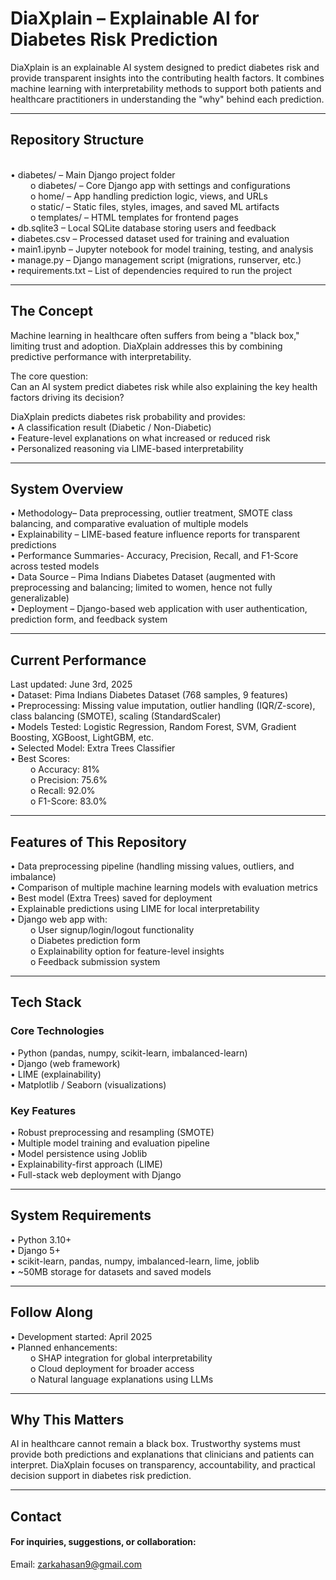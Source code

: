 # DiaXplain – Explainable AI for Diabetes Risk Prediction

DiaXplain is an explainable AI system designed to predict diabetes risk and provide transparent insights into the contributing health factors. It combines machine learning with interpretability methods to support both patients and healthcare practitioners in understanding the "why" behind each prediction.
________________________________________
## Repository Structure
<br>•	diabetes/ – Main Django project folder  
&emsp;&emsp; o	diabetes/ – Core Django app with settings and configurations  
&emsp;&emsp; o	home/ – App handling prediction logic, views, and URLs  
&emsp;&emsp; o	static/ – Static files, styles, images, and saved ML artifacts  
&emsp;&emsp; o	templates/ – HTML templates for frontend pages
<br>•	db.sqlite3 – Local SQLite database storing users and feedback  
•	diabetes.csv – Processed dataset used for training and evaluation  
•	main1.ipynb – Jupyter notebook for model training, testing, and analysis   
•	manage.py – Django management script (migrations, runserver, etc.)  
•	requirements.txt – List of dependencies required to run the project

____________________________________________________________________________________

## The Concept

Machine learning in healthcare often suffers from being a "black box," limiting trust and adoption. DiaXplain addresses this by combining predictive performance with interpretability. 

The core question:  
Can an AI system predict diabetes risk while also explaining the key health factors driving its decision?  

DiaXplain predicts diabetes risk probability and provides:   
•	A classification result (Diabetic / Non-Diabetic)  
•	Feature-level explanations on what increased or reduced risk  
•	Personalized reasoning via LIME-based interpretability  
________________________________________

## System Overview
•	Methodology– Data preprocessing, outlier treatment, SMOTE class balancing, and comparative evaluation of multiple models  
•	Explainability – LIME-based feature influence reports for transparent predictions  
•	Performance Summaries- Accuracy, Precision, Recall, and F1-Score across tested models  
•  Data Source – Pima Indians Diabetes Dataset (augmented with preprocessing and balancing; limited to women, hence not fully generalizable)  
•  Deployment – Django-based web application with user authentication, prediction form, and feedback system
________________________________________

## Current Performance

Last updated: June 3rd, 2025  
•	Dataset: Pima Indians Diabetes Dataset (768 samples, 9 features)  
•	Preprocessing: Missing value imputation, outlier handling (IQR/Z-score), class balancing (SMOTE), scaling (StandardScaler)  
•	Models Tested: Logistic Regression, Random Forest, SVM, Gradient Boosting, XGBoost, LightGBM, etc.  
•	Selected Model: Extra Trees Classifier  
•	Best Scores:  
&emsp;&emsp; o	Accuracy: 81%  
&emsp;&emsp; o	Precision: 75.6%  
&emsp;&emsp; o	Recall: 92.0%  
&emsp;&emsp; o	F1-Score: 83.0%
________________________________________

## Features of This Repository

•	Data preprocessing pipeline (handling missing values, outliers, and imbalance)  
•	Comparison of multiple machine learning models with evaluation metrics  
•	Best model (Extra Trees) saved for deployment  
•	Explainable predictions using LIME for local interpretability  
•	Django web app with:  
&emsp;&emsp; o	User signup/login/logout functionality  
&emsp;&emsp; o	Diabetes prediction form  
&emsp;&emsp; o	Explainability option for feature-level insights  
&emsp;&emsp; o	Feedback submission system
________________________________________

## Tech Stack

### Core Technologies

•	Python (pandas, numpy, scikit-learn, imbalanced-learn)  
•	Django (web framework)  
•	LIME (explainability)  
•	Matplotlib / Seaborn (visualizations)

### Key Features

•	Robust preprocessing and resampling (SMOTE)  
•	Multiple model training and evaluation pipeline  
•	Model persistence using Joblib  
•	Explainability-first approach (LIME)  
•	Full-stack web deployment with Django
________________________________________

## System Requirements

•	Python 3.10+  
•	Django 5+  
•	scikit-learn, pandas, numpy, imbalanced-learn, lime, joblib  
•	~50MB storage for datasets and saved models
________________________________________

## Follow Along

•	Development started: April 2025  
•	Planned enhancements:  
&emsp;&emsp; o	SHAP integration for global interpretability  
&emsp;&emsp;  o	Cloud deployment for broader access  
&emsp;&emsp;  o	Natural language explanations using LLMs
________________________________________

## Why This Matters

AI in healthcare cannot remain a black box. Trustworthy systems must provide both predictions and explanations that clinicians and patients can interpret. DiaXplain focuses on transparency, accountability, and practical decision support in diabetes risk prediction.
________________________________________

## Contact

#### For inquiries, suggestions, or collaboration:

Email: zarkahasan9@gmail.com
